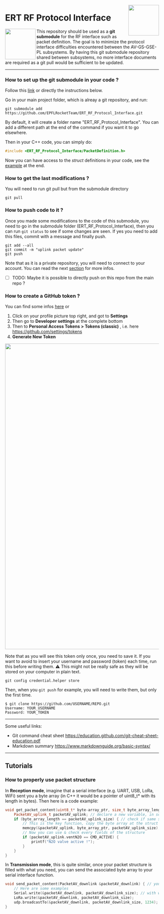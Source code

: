 [<img src="https://user-images.githubusercontent.com/28660469/227711535-03fd1d77-1fad-4e00-9703-57e4a85180ed.png" width=100 align="right" >](https://epflrocketteam.ch/)

# ERT RF Protocol Interface
<img src="https://user-images.githubusercontent.com/28660469/227712654-80d11d6f-1579-4451-bb96-b4893685d71e.png" width=100 align="left">

This repository should be used as a **git submodule** for the RF interface such as packet definition.
The goal is to minimize the protocol interface difficulties encountered between the AV-GS-GSE-PL subsystems.
By having this git submodule repository shared between subsystems, no more interface documents are required as a git pull would be sufficient to be updated.

___________________________________________________________
### How to set up the git submodule in your code ?
Follow this [link](https://git-scm.com/book/en/v2/Git-Tools-Submodules) or directly the instructions below.

Go in your main project folder, which is alreay a git repository, and run:
```
git submodule add https://github.com/EPFLRocketTeam/ERT_RF_Protocol_Interface.git
```
By default, it will create a folder name "ERT_RF_Protocol_Interface". You can add a different path at the end of the command if you want it to go elsewhere.

Then in your C++ code, you can simply do:
```cpp
#include <ERT_RF_Protocol_Interface/PacketDefinition.h>
```
Now you can have access to the *struct* definitions in your code, see the [example](#how-to-properly-use-packet-structure) at the end. 

### How to get the last modifications ?
You will need to run git pull but from the submodule directory
```
git pull
```

### How to push code to it ?
Once you made some modifications to the code of this submodule, you need to go in the submodule folder (ERT_RF_Protocol_Interface), then you can run `git status` to see if some changes are seen. If yes you need to add this files, commit with a message and finally push.
```
git add --all
git commit -m "uplink packet update"
git push
```
Note that as it is a private repository, you will need to connect to your account. You can read the next [section](#how-to-create-a-github-token-) for more infos.

- [ ] TODO: Maybe it is possible to directly push on this repo from the main repo ?

### How to create a GitHub token ?
You can find some infos [here](https://docs.github.com/fr/authentication/keeping-your-account-and-data-secure/creating-a-personal-access-token) or

1. Click on your profile picture top right, and got to **Settings**
2. Then go to **Developer settings** at the complete bottom
3. Then to **Personal Access Tokens > Tokens (classic)** , i.e. here https://github.com/settings/tokens
4. **Generate New Token**

<img src="https://user-images.githubusercontent.com/28660469/227711049-973ce670-d139-44f8-9eeb-8125b7475126.png" width=1000 >

Note that as you will see this token only once, you need to save it.
If you want to avoid to insert your username and password (token) each time, run this before writing them. 
:warning: This might not be really safe as they will be stored on your computer in plain text.
```
git config credential.helper store
```
Then, when you `git push` for example, you will need to write them, but only the first time.
```
$ git clone https://github.com/USERNAME/REPO.git
Username: YOUR_USERNAME
Password: YOUR_TOKEN
```
_______________________________________________________
Some useful links:
* Git command cheat sheet https://education.github.com/git-cheat-sheet-education.pdf
* Markdown summary https://www.markdownguide.org/basic-syntax/

______________________________________
## Tutorials
### How to properly use packet structure
In **Reception mode**, imagine that a serial interface (e.g. UART, USB, LoRa, WiFi) sent you a byte array (in C++ it would be a pointer of uint8_t* with its length in bytes). Then here is a code example:
```cpp
void get_packet_content(uint8_t* byte-array_ptr, size_t byte_array_length) {  // arguments given by serial interface
    PacketAV_uplink_t packetAV_uplink; // declare a new variable, in some case it may required dynamic allocation
    if (byte_array_length == packetAV_uplink_size) { // check if same size, but you should use a better method
        // This is the key function, copy the byte array at the struct address
        memcpy(&packetAV_uplink, byte_array_ptr, packetAV_uplink_size);
        // Now you can use & check every fields of the structure
        if (packetAV_uplink.ventN2O == CMD_ACTIVE) {
            printf("N2O valve active !");
        }
    }
}
```
In **Transmission mode**, this is quite similar, once your packet structure is filled with what you need, you can send the associated byte array to your serial interface function.
```cpp
void send_packet_content(PacketAV_downlink &packetAV_downlink) { // you can pass the pointer directly or by reference
    // Here are some examples
    Serial.write(&packetAV_downlink, packetAV_downlink_size); // with write(uint8_t* byte_array, size_t size) 
    LoRa.write(&packetAV_downlink, packetAV_downlink_size);
    udp.broadcastTo(&packetAV_downlink, packetAV_downlink_size, 1234); // UDP broadcast on port 1234
}
```

